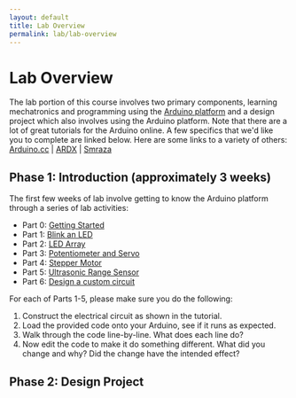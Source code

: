 ```yaml
---
layout: default
title: Lab Overview
permalink: lab/lab-overview
---
```


# Lab Overview

The lab portion of this course involves two primary components, learning mechatronics and programming using the [Arduino platform](https://www.arduino.cc/en/Guide/Introduction) and a design project which also involves using the Arduino platform. Note that there are a lot of great tutorials for the Arduino online. A few specifics that we'd like you to complete are linked below. Here are some links to a variety of others: [Arduino.cc](https://www.arduino.cc/en/Tutorial/BuiltInExamples) | [ARDX](http://www.oomlout.com/a/products/ardx/) | [Smraza](https://mega.nz/#F!F1gj0Y7L!vrf91AD2b5OowYc43dSR7Q)

## Phase 1: Introduction (approximately 3 weeks)

The first few weeks of lab involve getting to know the Arduino platform through a series of lab activities:
- Part 0: [Getting Started](/lab/getting-started)
- Part 1: [Blink an LED](https://www.arduino.cc/en/Tutorial/Blink)
- Part 2: [LED Array](https://mega.nz/#F!F1gj0Y7L!vrf91AD2b5OowYc43dSR7Q!J04wWLwA)
- Part 3: [Potentiometer and Servo](https://mega.nz/#F!F1gj0Y7L!vrf91AD2b5OowYc43dSR7Q!Z4AXAD6S)
- Part 4: [Stepper Motor](https://mega.nz/#F!F1gj0Y7L!vrf91AD2b5OowYc43dSR7Q!98JRmZJK)
- Part 5: [Ultrasonic Range Sensor](https://mega.nz/#F!F1gj0Y7L!vrf91AD2b5OowYc43dSR7Q!0o5GjQbR)
- Part 6: [Design a custom circuit](/lab/custom-circuit)

For each of Parts 1-5, please make sure you do the following:
1. Construct the electrical circuit as shown in the tutorial.
1. Load the provided code onto your Arduino, see if it runs as expected.
1. Walk through the code line-by-line. What does each line do?
1. Now edit the code to make it do something different. What did you change and why? Did the change have the intended effect?

## Phase 2: Design Project

